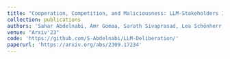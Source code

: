 ```yaml
---
title: "Cooperation, Competition, and Maliciousness: LLM-Stakeholders Interactive Negotiation"
collection: publications
authors: 'Sahar Abdelnabi, Amr Gomaa, Sarath Sivaprasad, Lea Schönherr, Mario Fritz'
venue: "Arxiv'23"
code: 'https://github.com/S-Abdelnabi/LLM-Deliberation/'
paperurl: 'https://arxiv.org/abs/2309.17234'
---
```

